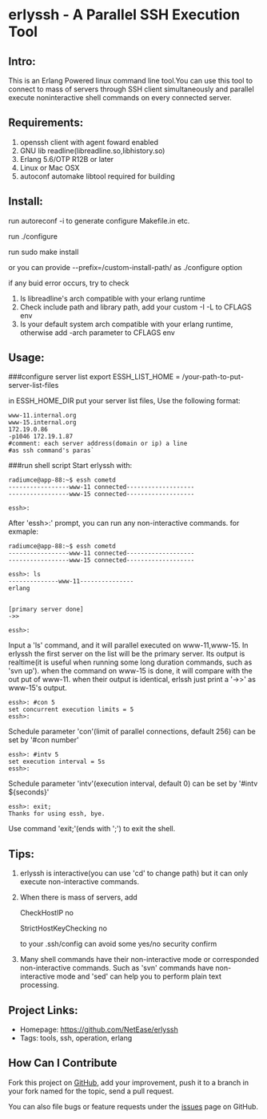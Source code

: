 erlyssh - A Parallel SSH Execution Tool
=======

Intro:
--------
This is an Erlang Powered linux command line tool.You can use this tool to 
connect to mass of servers through SSH client simultaneously and parallel 
execute noninteractive shell commands on every connected server. 

Requirements:
--------
1. openssh client with agent foward enabled
2. GNU lib readline(libreadline.so,libhistory.so)
3. Erlang 5.6/OTP R12B or later
4. Linux or Mac OSX
5. autoconf automake libtool required for building

Install:
--------
run autoreconf -i to generate configure Makefile.in etc.

run ./configure

run sudo make install

or you can provide --prefix=/custom-install-path/ as ./configure option

if any buid error occurs, try to check
1. Is libreadline's arch compatible with your erlang runtime
2. Check include path and library path, add your custom -I -L to CFLAGS env
3. Is your default system arch compatible with your erlang runtime, otherwise
add -arch parameter to CFLAGS env

Usage:
--------
###configure server list
export ESSH_LIST_HOME = /your-path-to-put-server-list-files

in ESSH_HOME_DIR put your server list files, Use the following format:

	www-11.internal.org
	www-15.internal.org
	172.19.0.86
	-p1046 172.19.1.87
	#comment: each server address(domain or ip) a line 
	#as ssh command's paras`


###run shell script
Start erlyssh with:

	radiumce@app-88:~$ essh cometd                                             
	-----------------www-11 connected-------------------                    
	-----------------www-15 connected------------------- 

	essh>: 
After 'essh>:'  prompt, you can run any non-interactive commands.
for exmaple:

	radiumce@app-88:~$ essh cometd
	-----------------www-11 connected-------------------
	-----------------www-15 connected-------------------

	essh>: ls
	--------------www-11---------------
	erlang


	[primary server done]
	->>

	essh>:
Input a 'ls' command, and it will parallel executed on www-11,www-15.
In erlyssh the first server on the list will be the primary server. Its output is 
realtime(it is useful when running some long duration commands, such as 'svn up').
when the command on www-15 is done, it will compare with the out put of www-11.
when their output is identical, erlssh just print a '->>' as www-15's output.

	
	essh>: #con 5
	set concurrent execution limits = 5
	essh>: 
Schedule parameter 'con'(limit of parallel connections, default 256) can be set by '#con number'


	essh>: #intv 5
	set execution interval = 5s
	essh>: 
Schedule parameter 'intv'(execution interval, default 0) can be set by '#intv ${seconds}'

	essh>: exit;
	Thanks for using essh, bye.
Use command 'exit;'(ends with ';') to exit the shell.

Tips:
--------
1. erlyssh is interactive(you can use 'cd' to change path) but it can only 
execute non-interactive commands.
2. When there is mass of servers, add

	CheckHostIP no

	StrictHostKeyChecking no

   to your .ssh/config can avoid some yes/no security confirm
3. Many shell commands have their non-interactive mode or corresponded 
non-interactive commands. Such as 'svn' commands have non-interactive
mode and 'sed' can help you to perform plain text processing.


Project Links:
--------
* Homepage: <https://github.com/NetEase/erlyssh>
* Tags: tools, ssh, operation, erlang

How Can I Contribute
--------------------
Fork this project on [GitHub](https://github.com/NetEase/erlyssh), add your improvement, push it to a branch in your fork named for the topic, send a pull request.

You can also file bugs or feature requests under the [issues](https://github.com/NetEase/erlyssh/issues/) page on GitHub.

